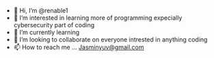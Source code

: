 - 👋 Hi, I’m @renable1
- 👀 I’m interested in learning more of programming expecially cybersecurity part of coding
- 🌱 I’m currently learning 
- 💞️ I’m looking to collaborate on everyone intrested in anything coding
- 📫 How to reach me ... Jasminyuv@gmail.com

<!---
renable1/renable1 is a ✨ special ✨ repository because its `README.md` (this file) appears on your GitHub profile.
You can click the Preview link to take a look at your changes.
--->
